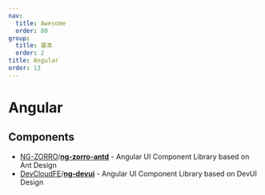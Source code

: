 ```yaml
---
nav:
  title: Awesome
  order: 80
group:
  title: 基本
  order: 2
title: Angular
order: 13
---
```


# Angular

## Components

- [NG-ZORRO](https://github.com/NG-ZORRO?type=source)/**[ng-zorro-antd](https://github.com/NG-ZORRO/ng-zorro-antd)** - Angular UI Component Library based on Ant Design
- [DevCloudFE](https://github.com/DevCloudFE?type=source)/**[ng-devui](https://github.com/DevCloudFE/ng-devui)** - Angular UI Component Library based on DevUI Design